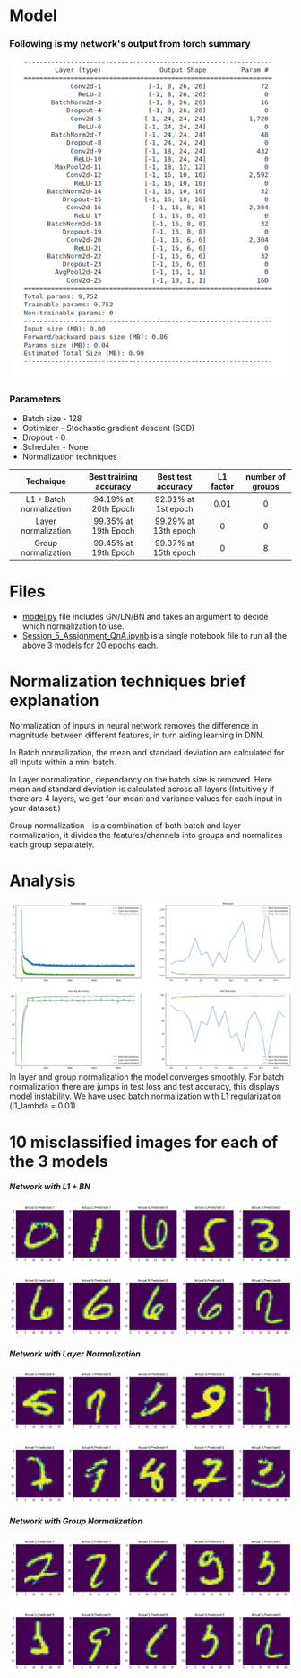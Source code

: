 
# Model
### Following is my network's output from torch summary
![op](images/op.png)
### Parameters
- Batch size - 128
- Optimizer - Stochastic gradient descent (SGD)
- Dropout - 0
- Scheduler - None
- Normalization techniques <br/>

| Technique                  |   Best training accuracy | Best test accuracy  |  L1 factor | number of groups |
|:--------------------------:|:------------------------:|:-------------------:|:----------:|:----------------:|
| L1 + Batch normalization   | 94.19% at 20th Epoch     | 92.01% at 1st epoch |    0.01    |       0          |    
| Layer normalization        | 99.35% at 19th Epoch     | 99.29% at 13th epoch|    0       |       0          |    
| Group normalization        | 99.45% at 19th Epoch     | 99.37% at 15th epoch|    0       |       8          |    

# Files
- [model.py](https://github.com/DimpleB0501/eva8/blob/main/Session5_normalization/model.py) file includes GN/LN/BN and takes an argument to decide which normalization to use.
- [Session_5_Assignment_QnA.ipynb](https://github.com/DimpleB0501/eva8/blob/main/Session5_normalization/Session_5_Assignment_QnA.ipynb) is a single notebook file to run all the above 3 models for 20 epochs each.

# Normalization techniques brief explanation
Normalization of inputs in neural network removes the difference in magnitude between different features, in turn aiding learning in DNN. <br/> 

In Batch normalization, the mean and standard deviation are calculated for all inputs within a mini batch. <br/> 

In Layer normalization, dependancy on the batch size is removed. Here mean and standard deviation is calculated across all layers (Intuitively if there are 4 layers, we get four mean and variance values for each input in your dataset.)
<br/> 

Group normalization - is a combination of both batch and layer normalization, it divides the features/channels into groups and normalizes each group separately.

# Analysis 
![grap](images/graph.png)
In layer and group normalization the model converges smoothly. For batch normalization there are jumps in test loss and test accuracy, this displays model instability. We have used batch normalization with L1 regularization (l1_lambda = 0.01).    
# 10 misclassified images for each of the 3 models
##### Network with L1 + BN
![batch](images/batch.png)
##### Network with Layer Normalization
![Layer](images/layer.png)
##### Network with Group Normalization
![group](images/group.png)
